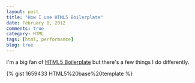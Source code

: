```yaml
---
layout: post
title: "How I use HTML5 Boilerplate"
date: February 8, 2012
comments: true
category: HTML
tags: [html, performance]
blog: true
---
```


I'm a big fan of [HTML5 Boilerplate](http://html5boilerplate.com/) but there's a few things I do differently.

{% gist 1659433 HTML5%20base%20template %}
